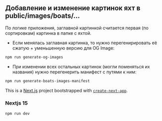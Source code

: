 ## Добавление и изменение картинок яхт в public/images/boats/...

По логике приложения, заглавной картинкой считается первая (по сортировкам) картинка в папке с яхтой.

- Если менялась заглавная картинка, то нужно перегенирировать её сжатую + уменьшенную версию для OG Image:

```bash
npm run generate-og-images

```

- При изменении всех остальных картинок (могли поменяться их названия) нужно перегенерить манифест с путями к ним:

```bash
npm run generate-boats-images-manifest

```

This is a [Next.js](https://nextjs.org) project bootstrapped with [`create-next-app`](https://nextjs.org/docs/app/api-reference/cli/create-next-app).

### Nextjs 15

```bash
npm run dev

```
